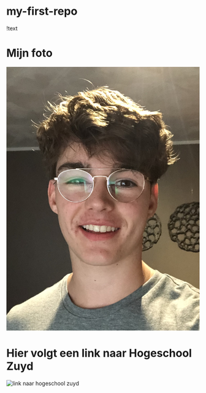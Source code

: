 # my-first-repo
!text
# Mijn foto
![een foto van seb](img/IMG_0904.jpg)
# Hier volgt een link naar Hogeschool Zuyd
![link naar hogeschool zuyd](https://www.zuyd.nl/)
